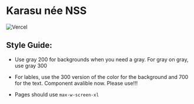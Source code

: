 # Karasu née NSS

![Vercel](https://therealsujitk-vercel-badge.vercel.app/?app=karasu&style=for-the-badge&logo=true)

## Style Guide:

- Use gray 200 for backgrounds when you need a gray. For gray on gray, use gray 300

- For lables, use the 300 version of the color for the background and 700 for the text. Component avalible now. Please use!!!

- Pages should use `max-w-screen-xl`
